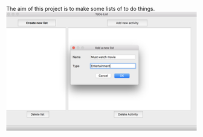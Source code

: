 The aim of this project is to make some lists of to do things. 
![alt text](https://raw.githubusercontent.com/harjindersandhu/toDoList/master/img/img1.png)

